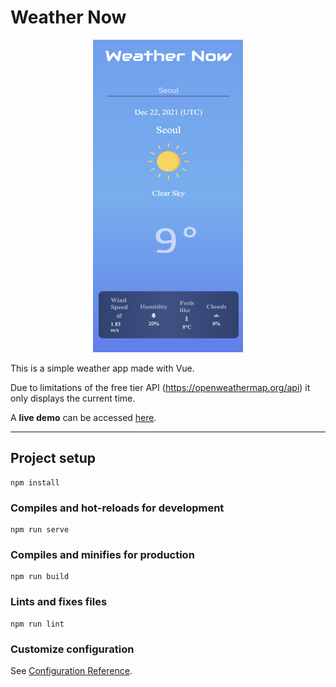 # Weather Now

<center><img width="240px" height="500px" src="./src/assets/sample.png"></center>

This is a simple weather app made with Vue. 

Due to limitations of the free tier API (https://openweathermap.org/api) it only displays the current time.

A <b>live demo</b> can be accessed <a href="https://determined-bose-20713e.netlify.app/">here</a>.

*** 

## Project setup
```
npm install
```

### Compiles and hot-reloads for development
```
npm run serve
```

### Compiles and minifies for production
```
npm run build
```

### Lints and fixes files
```
npm run lint
```

### Customize configuration
See [Configuration Reference](https://cli.vuejs.org/config/).
